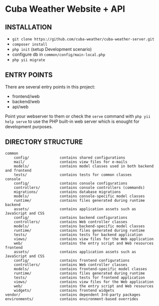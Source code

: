 Cuba Weather Website + API
==========================

INSTALLATION
------------

- `git clone https://github.com/cuba-weather/cuba-weather-server.git`
- `composer install`
- `php init` (setup Development scenario)
- configure db in `common/config/main-local.php`
- `php yii migrate`

ENTRY POINTS
------------

There are several entry points in this project:

- frontend/web
- backend/web
- api/web

Point your webserver to them or check the `serve` command with `php yii help serve` to use the PHP built-in web server which is enought for development purposes.

DIRECTORY STRUCTURE
-------------------

```
common
    config/              contains shared configurations
    mail/                contains view files for e-mails
    models/              contains model classes used in both backend and frontend
    tests/               contains tests for common classes    
console
    config/              contains console configurations
    controllers/         contains console controllers (commands)
    migrations/          contains database migrations
    models/              contains console-specific model classes
    runtime/             contains files generated during runtime
backend
    assets/              contains application assets such as JavaScript and CSS
    config/              contains backend configurations
    controllers/         contains Web controller classes
    models/              contains backend-specific model classes
    runtime/             contains files generated during runtime
    tests/               contains tests for backend application    
    views/               contains view files for the Web application
    web/                 contains the entry script and Web resources
frontend
    assets/              contains application assets such as JavaScript and CSS
    config/              contains frontend configurations
    controllers/         contains Web controller classes
    models/              contains frontend-specific model classes
    runtime/             contains files generated during runtime
    tests/               contains tests for frontend application
    views/               contains view files for the Web application
    web/                 contains the entry script and Web resources
    widgets/             contains frontend widgets
vendor/                  contains dependent 3rd-party packages
environments/            contains environment-based overrides
```

